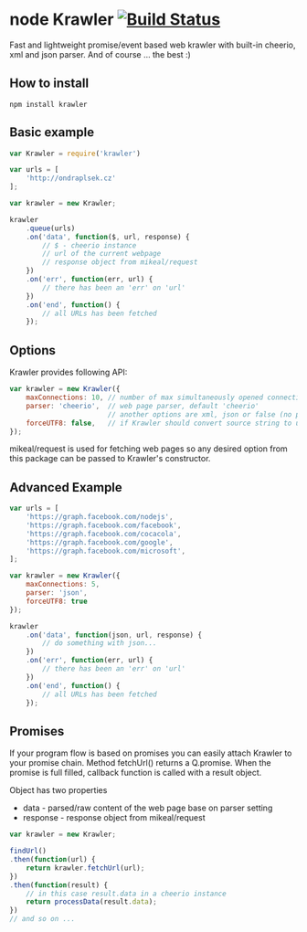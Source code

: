 # node Krawler [![Build Status](https://travis-ci.org/ondrs/node-krawler.png?branch=master)](https://travis-ci.org/ondrs/node-krawler)

Fast and lightweight promise/event based web krawler with built-in cheerio, xml and json parser.
And of course ... the best :)

## How to install
```
npm install krawler
```

## Basic example

```javascript
var Krawler = require('krawler')

var urls = [
    'http://ondraplsek.cz'
];

var krawler = new Krawler;

krawler
    .queue(urls)
    .on('data', function($, url, response) {
        // $ - cheerio instance
        // url of the current webpage
        // response object from mikeal/request
    })
    .on('err', function(err, url) {
        // there has been an 'err' on 'url'
    })
    .on('end', function() {
        // all URLs has been fetched
    });
```


## Options

Krawler provides following API:

```javascript
var krawler = new Krawler({
    maxConnections: 10, // number of max simultaneously opened connections, default 10
    parser: 'cheerio',  // web page parser, default 'cheerio'
                        // another options are xml, json or false (no parser will be used, raw data will be returned)
    forceUTF8: false,   // if Krawler should convert source string to utf8, default false
});
```

mikeal/request is used for fetching web pages so any desired option from this package can be passed to Krawler's constructor.

## Advanced Example

```javascript
var urls = [
    'https://graph.facebook.com/nodejs',
    'https://graph.facebook.com/facebook',
    'https://graph.facebook.com/cocacola',
    'https://graph.facebook.com/google',
    'https://graph.facebook.com/microsoft',
];

var krawler = new Krawler({
    maxConnections: 5,
    parser: 'json',
    forceUTF8: true
});

krawler
    .on('data', function(json, url, response) {
        // do something with json...
    })
    .on('err', function(err, url) {
        // there has been an 'err' on 'url'
    })
    .on('end', function() {
        // all URLs has been fetched
    });
```


## Promises

If your program flow is based on promises you can easily attach Krawler to your promise chain.
Method fetchUrl() returns a Q.promise. When the promise is full filled, callback function is called with a result object.

Object has two properties

* data - parsed/raw content of the web page base on parser setting
* response - response object from mikeal/request


```javascript
var krawler = new Krawler;

findUrl()
.then(function(url) {
    return krawler.fetchUrl(url);
})
.then(function(result) {
    // in this case result.data in a cheerio instance
    return processData(result.data);
})
// and so on ...

